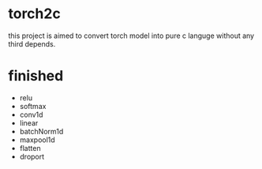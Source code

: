 # torch2c
this project is aimed to convert torch model into pure c languge without any third depends.

# finished
- relu
- softmax
- conv1d
- linear
- batchNorm1d
- maxpool1d
- flatten
- droport
